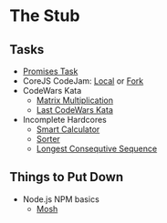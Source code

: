 # The Stub

## Tasks
- [Promises Task](./interview-case.js)
- CoreJS CodeJam: [Local](./codejam-corejs) or [Fork](https://github.com/TomSssM/js-assignments)
- CodeWars Kata
  - [Matrix Multiplication](https://www.codewars.com/kata/matrix-multiplier)
  - [Last CodeWars Kata](http://www.codewars.com/kata/functional-sql)
- Incomplete Hardcores
  - [Smart Calculator](https://github.com/TomSssM/smart-calculator)
  - [Sorter](https://github.com/TomSssM/sorter)
  - [Longest Consequtive Sequence](https://github.com/TomSssM/longest-consecutive-sequence)

## Things to Put Down
- Node.js NPM basics
  - [Mosh](https://youtu.be/TlB_eWDSMt4)
